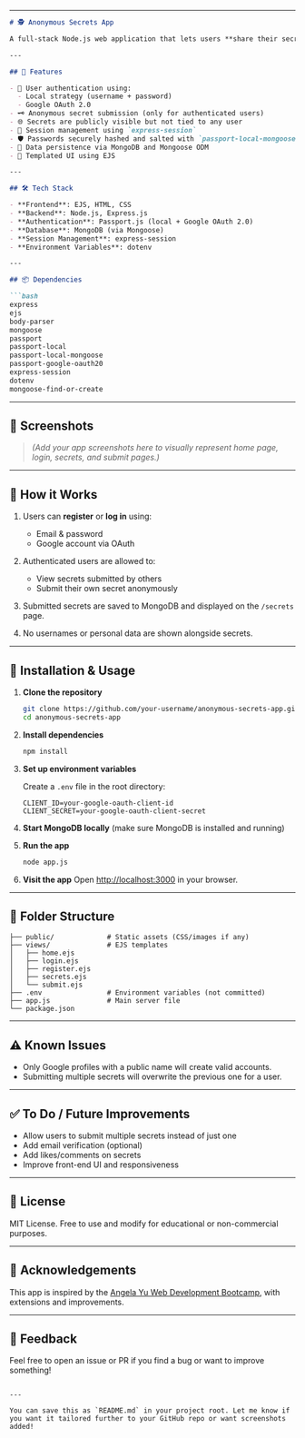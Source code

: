 

---

````markdown
# 🕵️ Anonymous Secrets App

A full-stack Node.js web application that lets users **share their secrets anonymously** after signing up or logging in via email/password or **Google OAuth**. Secrets are stored in a **MongoDB** database and displayed publicly — without revealing the identity of the person behind them.

---

## 🚀 Features

- 🔐 User authentication using:
  - Local strategy (username + password)
  - Google OAuth 2.0
- 🗝️ Anonymous secret submission (only for authenticated users)
- 🌐 Secrets are publicly visible but not tied to any user
- 🧠 Session management using `express-session`
- 🛡️ Passwords securely hashed and salted with `passport-local-mongoose`
- 💾 Data persistence via MongoDB and Mongoose ODM
- 📄 Templated UI using EJS

---

## 🛠️ Tech Stack

- **Frontend**: EJS, HTML, CSS
- **Backend**: Node.js, Express.js
- **Authentication**: Passport.js (local + Google OAuth 2.0)
- **Database**: MongoDB (via Mongoose)
- **Session Management**: express-session
- **Environment Variables**: dotenv

---

## 📦 Dependencies

```bash
express
ejs
body-parser
mongoose
passport
passport-local
passport-local-mongoose
passport-google-oauth20
express-session
dotenv
mongoose-find-or-create
````

---

## 📸 Screenshots

> *(Add your app screenshots here to visually represent home page, login, secrets, and submit pages.)*

---

## 🧪 How it Works

1. Users can **register** or **log in** using:

   * Email & password
   * Google account via OAuth
2. Authenticated users are allowed to:

   * View secrets submitted by others
   * Submit their own secret anonymously
3. Submitted secrets are saved to MongoDB and displayed on the `/secrets` page.
4. No usernames or personal data are shown alongside secrets.

---

## 🔧 Installation & Usage

1. **Clone the repository**

   ```bash
   git clone https://github.com/your-username/anonymous-secrets-app.git
   cd anonymous-secrets-app
   ```

2. **Install dependencies**

   ```bash
   npm install
   ```

3. **Set up environment variables**

   Create a `.env` file in the root directory:

   ```env
   CLIENT_ID=your-google-oauth-client-id
   CLIENT_SECRET=your-google-oauth-client-secret
   ```

4. **Start MongoDB locally** (make sure MongoDB is installed and running)

5. **Run the app**

   ```bash
   node app.js
   ```

6. **Visit the app**
   Open [http://localhost:3000](http://localhost:3000) in your browser.

---

## 📁 Folder Structure

```
├── public/             # Static assets (CSS/images if any)
├── views/              # EJS templates
│   ├── home.ejs
│   ├── login.ejs
│   ├── register.ejs
│   ├── secrets.ejs
│   └── submit.ejs
├── .env                # Environment variables (not committed)
├── app.js              # Main server file
└── package.json
```

---

## ⚠️ Known Issues

* Only Google profiles with a public name will create valid accounts.
* Submitting multiple secrets will overwrite the previous one for a user.

---

## ✅ To Do / Future Improvements

* Allow users to submit multiple secrets instead of just one
* Add email verification (optional)
* Add likes/comments on secrets
* Improve front-end UI and responsiveness

---

## 📃 License

MIT License. Free to use and modify for educational or non-commercial purposes.

---

## 🙏 Acknowledgements

This app is inspired by the [Angela Yu Web Development Bootcamp](https://www.udemy.com/course/the-complete-web-development-bootcamp/), with extensions and improvements.

---

## 💬 Feedback

Feel free to open an issue or PR if you find a bug or want to improve something!

```

---

You can save this as `README.md` in your project root. Let me know if you want it tailored further to your GitHub repo or want screenshots added!
```
